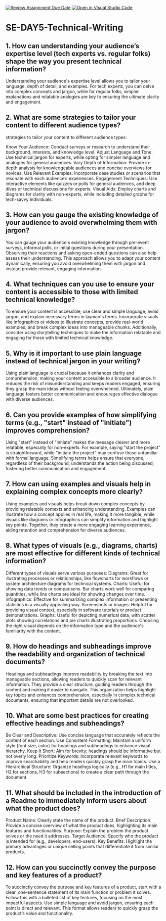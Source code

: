 [![Review Assignment Due Date](https://classroom.github.com/assets/deadline-readme-button-22041afd0340ce965d47ae6ef1cefeee28c7c493a6346c4f15d667ab976d596c.svg)](https://classroom.github.com/a/zsAR-pyY)
[![Open in Visual Studio Code](https://classroom.github.com/assets/open-in-vscode-2e0aaae1b6195c2367325f4f02e2d04e9abb55f0b24a779b69b11b9e10269abc.svg)](https://classroom.github.com/online_ide?assignment_repo_id=15994574&assignment_repo_type=AssignmentRepo)
# SE-DAY5-Technical-Writing
## 1. How can understanding your audience’s expertise level (tech experts vs. regular folks) shape the way you present technical information?
 Understanding your audience's expertise level allows you to tailor your language, depth of detail, and examples. For tech experts, you can delve into complex concepts and jargon, while for regular folks, simpler explanations and relatable analogies are key to ensuring the ultimate clarity and engagement.
 
## 2. What are some strategies to tailor your content to different audience types?
strategies to tailor your content to different audience types:

Know Your Audience: Conduct surveys or research to understand their background, interests, and knowledge level.
Adjust Language and Tone: Use technical jargon for experts, while opting for simpler language and analogies for general audiences.
Vary Depth of Information: Provide in-depth analysis for knowledgeable audiences and concise overviews for novices.
Use Relevant Examples: Incorporate case studies or scenarios that resonate with each audience’s experiences.
Engagement Techniques: Use interactive elements like quizzes or polls for general audiences, and deep dives or technical discussions for experts.
Visual Aids: Employ charts and diagrams for clarity with non-experts, while including detailed graphs for tech-savvy individuals.

## 3. How can you gauge the existing knowledge of your audience to avoid overwhelming them with jargon?
You can gauge your audience's existing knowledge through pre-event surveys, informal polls, or initial questions during your presentation. Observing their reactions and asking open-ended questions can also help assess their understanding. This approach allows you to adapt your content dynamically, ensuring you avoid overwhelming them with jargon and instead provide relevant, engaging information.

## 4. What techniques can you use to ensure your content is accessible to those with limited technical knowledge?
To ensure your content is accessible, use clear and simple language, avoid jargon, and explain necessary terms in layman's terms. Incorporate visuals like infographics or videos to illustrate concepts, provide real-world examples, and break complex ideas into manageable chunks. Additionally, consider using storytelling techniques to make the information relatable and engaging for those with limited technical knowledge.

## 5. Why is it important to use plain language instead of technical jargon in your writing?
Using plain language is crucial because it enhances clarity and comprehension, making your content accessible to a broader audience. It reduces the risk of misunderstanding and keeps readers engaged, ensuring they grasp the main ideas without feeling overwhelmed. Ultimately, plain language fosters better communication and encourages effective dialogue with diverse audiences.

## 6. Can you provide examples of how simplifying terms (e.g., "start" instead of "initiate") improves comprehension?
 Using "start" instead of "initiate" makes the message clearer and more relatable, especially for non-experts. For example, saying "start the project" is straightforward, while "initiate the project" may confuse those unfamiliar with formal language. Simplifying terms helps ensure that everyone, regardless of their background, understands the action being discussed, fostering better communication and engagement.

## 7. How can using examples and visuals help in explaining complex concepts more clearly?
Using examples and visuals helps break down complex concepts by providing relatable contexts and enhancing understanding. Examples can illustrate how a concept applies in real life, making it more tangible, while visuals like diagrams or infographics can simplify information and highlight key points. Together, they create a more engaging learning experience, aiding retention and comprehension for diverse audiences.

## 8. What types of visuals (e.g., diagrams, charts) are most effective for different kinds of technical information?
Different types of visuals serve various purposes:
Diagrams: Great for illustrating processes or relationships, like flowcharts for workflows or system architecture diagrams for technical systems.
Charts: Useful for showing data trends or comparisons. Bar charts work well for comparing quantities, while line charts are ideal for showing changes over time.
Infographics: Effective for summarizing complex information or presenting statistics in a visually appealing way.
Screenshots or images: Helpful for providing visual context, especially in software tutorials or product demonstrations.
Graphs: Useful for depicting numerical data, with scatter plots showing correlations and pie charts illustrating proportions.
Choosing the right visual depends on the information type and the audience's familiarity with the content.

## 9. How do headings and subheadings improve the readability and organization of technical documents?
Headings and subheadings improve readability by breaking the text into manageable sections, allowing readers to quickly scan for relevant information. They provide a clear structure, guiding readers through the content and making it easier to navigate. This organization helps highlight key topics and enhances comprehension, especially in complex technical documents, ensuring that important details are not overlooked.

## 10. What are some best practices for creating effective headings and subheadings?
Be Clear and Descriptive: Use concise language that accurately reflects the content of each section.
Use Consistent Formatting: Maintain a uniform style (font size, color) for headings and subheadings to enhance visual hierarchy.
Keep It Short: Aim for brevity; headings should be informative but not overly long.
Prioritize Keywords: Incorporate relevant keywords to improve searchability and help readers quickly grasp the main topics.
Use a Hierarchical Structure: Organize headings logically (e.g., H1 for main titles, H2 for sections, H3 for subsections) to create a clear path through the document.

## 11. What should be included in the introduction of a Readme to immediately inform users about what the product does?
Product Name: Clearly state the name of the product.
Brief Description: Provide a concise overview of what the product does, highlighting its main features and functionalities.
Purpose: Explain the problem the product solves or the need it addresses.
Target Audience: Specify who the product is intended for (e.g., developers, end-users).
Key Benefits: Highlight the primary advantages or unique selling points that differentiate it from similar products.

## 12. How can you succinctly convey the purpose and key features of a product?
To succinctly convey the purpose and key features of a product, start with a clear, one-sentence statement of its main function or problem it solves. Follow this with a bulleted list of key features, focusing on the most impactful aspects. Use simple language and avoid jargon, ensuring each point is direct and relevant. This format allows readers to quickly grasp the product’s value and functionality.
